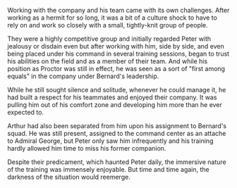 Working with the company and his team came with its own challenges. After working as a hermit for so long, it was a bit of a culture shock to have to rely on and work so closely with a small, tightly-knit group of people.

They were a highly competitive group and initially regarded Peter with jealousy or disdain even but after working with him, side by side, and even being placed under his command in several training sessions, began to trust his abilities on the field and as a member of their team. And while his position as Proctor was still in effect, he was seen as a sort of "first among equals" in the company under Bernard's leadership.

While he still sought silence and solitude, whenever he could manage it, he had built a respect for his teammates and enjoyed their company. It was pulling him out of his comfort zone and developing him more than he ever expected to.

Arthur had also been separated from him upon his assignment to Bernard's squad. He was still present, assigned to the command center as an attache to Admiral George, but Peter only saw him infrequently and his training hardly allowed him time to miss his former companion.

Despite their predicament, which haunted Peter daily, the immersive nature of the training was immensely enjoyable. But time and time again, the darkness of the situation would reemerge.
